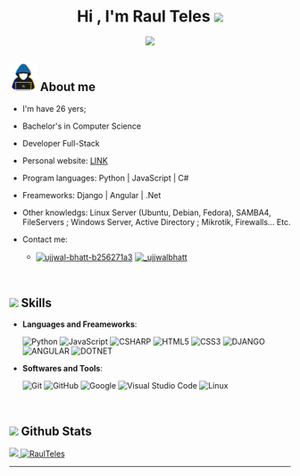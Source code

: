 <h1 align="center"><b>Hi , I'm Raul Teles </b><img src="https://media.giphy.com/media/hvRJCLFzcasrR4ia7z/giphy.gif" width="35"></h1>

<p align="center">
  <a href="https://github.com/DenverCoder1/readme-typing-svg"><img src="https://readme-typing-svg.demolab.com?font=Fira+Code&size=17&duration=2500&pause=1400&center=falso&vCenter=falso&repeat=verdadeiro&random=falso&width=435&lines=I'm+Developer+Full+Stack+Jr;Feel+free+to+browse+through+my+repositories+"></a>
</p>

## <picture><img src = "https://github.com/0xAbdulKhalid/0xAbdulKhalid/raw/main/assets/mdImages/about_me.gif" width = 50px></picture> **About me**
- I'm have 26 yers;
- Bachelor's in Computer Science
- Developer Full-Stack
- Personal website: <a href="https://raulteles.pythonanywhere.com/">LINK</a>
- Program languages: Python | JavaScript | C#
- Freameworks: Django | Angular | .Net
- Other knowledgs: Linux Server (Ubuntu, Debian, Fedora), SAMBA4, FileServers ; Windows Server, Active Directory ; Mikrotik, Firewalls... Etc.
- Contact me:
  
   - <a href="https://www.linkedin.com/in/raul-teles/" target="blank"><img align="center" src="https://raw.githubusercontent.com/rahuldkjain/github-profile-readme-generator/master/src/images/icons/Social/linked-in-alt.svg" alt="ujjwal-bhatt-b256271a3" height="30" width="40" /></a>
 <a href="https://www.instagram.com/teles_raul/" target="blank"><img align="center" src="https://raw.githubusercontent.com/rahuldkjain/github-profile-readme-generator/master/src/images/icons/Social/instagram.svg" alt="_ujjwalbhatt" height="30" width="40" /></a> 
<br>

## <img src="https://media2.giphy.com/media/QssGEmpkyEOhBCb7e1/giphy.gif?cid=ecf05e47a0n3gi1bfqntqmob8g9aid1oyj2wr3ds3mg700bl&rid=giphy.gif" width ="25"><b> Skills</b>
<p align="center">

- **Languages and Freameworks**:

  ![Python](https://img.shields.io/badge/Python%20-%2314354C.svg?style=for-the-badge&logo=python&logoColor=white)
  ![JavaScript](https://img.shields.io/badge/JavaScript%20-%23F7DF1E.svg?style=for-the-badge&logo=javascript&logoColor=black)
  ![CSHARP](https://img.shields.io/badge/CSHARP%20-%231572B6.svg?style=for-the-badge&logo=csharp&logoColor=white)
  ![HTML5](https://img.shields.io/badge/HTML5%20-%23E34F26.svg?style=for-the-badge&logo=html5&logoColor=white)
  ![CSS3](https://img.shields.io/badge/CSS%20-%231572B6.svg?style=for-the-badge&logo=css3&logoColor=white)
  ![DJANGO](https://img.shields.io/badge/DJANGO%20-%231922B6.svg?style=for-the-badge&logo=django&logoColor=white)
  ![ANGULAR](https://img.shields.io/badge/ANGULAR%20-%23C4151C.svg?style=for-the-badge&logo=angular&logoColor=white)
  ![DOTNET](https://img.shields.io/badge/DOTNET%20-%23592c8c.svg?style=for-the-badge&logo=dotnet&logoColor=white)
  
- **Softwares and Tools**:

    ![Git](https://img.shields.io/badge/git-%23F05033.svg?style=for-the-badge&logo=git&logoColor=white)
    ![GitHub](https://img.shields.io/badge/github-%23121011.svg?style=for-the-badge&logo=github&logoColor=white)
    ![Google](https://img.shields.io/badge/google-%234285F4.svg?style=for-the-badge&logo=google&logoColor=white)
    ![Visual Studio Code](https://img.shields.io/badge/Visual%20Studio%20Code-0078d7.svg?style=for-the-badge&logo=visual-studio-code&logoColor=white)
    ![Linux](https://img.shields.io/badge/Linux-FCC624?style=for-the-badge&logo=linux&logoColor=black)
  
<br>

## <img src="https://media.giphy.com/media/iY8CRBdQXODJSCERIr/giphy.gif" width="35"><b> Github Stats </b>

<a href="https://github.com/RaulTeles/">
  <img src="https://github-readme-stats.vercel.app/api?username=RaulTeles&include_all_commits=true&count_private=true&show_icons=true&line_height=20&title_color=7A7ADB&icon_color=2234AE&text_color=D3D3D3&bg_color=0,000000,130F40" width="450"/>
  <img src="https://github-readme-stats.vercel.app/api/top-langs?username=RaulTeles&show_icons=true&locale=en&layout=compact&line_height=20&title_color=7A7ADB&icon_color=2234AE&text_color=D3D3D3&bg_color=0,000000,130F40" width="375"  alt="RaulTeles"/>
</a>

-----
